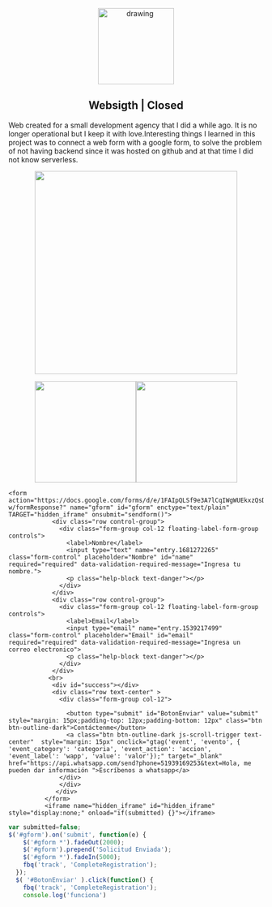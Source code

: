 <p align="center"><a href="https://solrac97gr.github.io/websigth/" target="_blank" rel="noopener noreferrer">
<img src="https://solrac97gr.github.io/websigth/img/logo-masthead.png" alt="drawing" width="150"/></a></p>

<h2 align="center">Websigth | Closed</h2>

Web created for a small development agency that I did a while ago. It is no longer operational but I keep it with love.Interesting things I learned in this project was to connect a web form with a google form, to solve the problem of not having backend since it was hosted on github and at that time I did not know serverless.

<p align="center"><img src="https://i.imgur.com/yGG7saJ.png" width="400" /></p>

<p align="center"><img src="https://i.imgur.com/sbr8p0u.png" width="200" /><img src="https://i.imgur.com/3LvBmrH.png" width="200" /></p>

```
<form  action="https://docs.google.com/forms/d/e/1FAIpQLSf9e3A7lCqIWgWUEkxzQsDiJ9UE3f7lmGDojVBo5a3pf1ko-w/formResponse?" name="gform" id="gform" enctype="text/plain" TARGET="hidden_iframe" onsubmit="sendform()">
            <div class="row control-group">
              <div class="form-group col-12 floating-label-form-group controls">
                <label>Nombre</label>
                <input type="text" name="entry.1681272265" class="form-control" placeholder="Nombre" id="name" required="required" data-validation-required-message="Ingresa tu nombre.">
                <p class="help-block text-danger"></p>
              </div>
            </div>
            <div class="row control-group">
              <div class="form-group col-12 floating-label-form-group controls">
                <label>Email</label>
                <input type="email" name="entry.1539217499" class="form-control" placeholder="Email" id="email" required="required" data-validation-required-message="Ingresa un correo electronico">
                <p class="help-block text-danger"></p>
              </div>
            </div>
           <br>
            <div id="success"></div>
            <div class="row text-center" >
              <div class="form-group col-12">

                <button type="submit" id="BotonEnviar" value="submit"  style="margin: 15px;padding-top: 12px;padding-bottom: 12px" class="btn btn-outline-dark">Contáctenme</button>
                <a class="btn btn-outline-dark js-scroll-trigger text-center"  style="margin: 15px" onclick="gtag('event', 'evento', { 'event_category': 'categoria', 'event_action': 'accion', 'event_label': 'wapp', 'value': 'valor'});" target="_blank" href="https://api.whatsapp.com/send?phone=51939169253&text=Hola, me pueden dar información ">Escríbenos a whatsapp</a>
              </div>
              </div>
             </div>
          </form>
          <iframe name="hidden_iframe" id="hidden_iframe" style="display:none;" onload="if(submitted) {}"></iframe>
```
          

```javascript
var submitted=false;
$('#gform').on('submit', function(e) {
    $('#gform *').fadeOut(2000);
    $('#gform').prepend('Solicitud Enviada');
    $('#gform *').fadeIn(5000);
    fbq('track', 'CompleteRegistration');
  });
  $( '#BotonEnviar' ).click(function() {
    fbq('track', 'CompleteRegistration');
    console.log('funciona')
```
